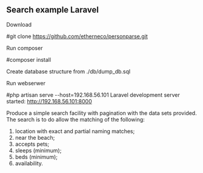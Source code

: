 
## Search example Laravel

Download 

#git clone https://github.com/etherneco/personparse.git


Run composer

#composer install


Create database structure from ./db/dump_db.sql


Run webserwer

#php artisan serve  --host=192.168.56.101
Laravel development server started: <http://192.168.56.101:8000>

Produce a simple search facility with pagination with the data sets provided.
The search is to do allow the matching of the following:
1.	location with exact and partial naming matches;
2.	near the beach;
3.	accepts pets;
4.	sleeps (minimum);
5.	beds (minimum);
6.	availability.

